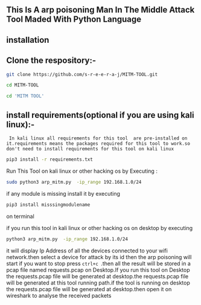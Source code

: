 ## This Is A arp poisoning  Man In The Middle Attack Tool Maded With Python Language

## installation 


## Clone the respository:-


```bash
git clone https://github.com/s-r-e-e-r-a-j/MITM-TOOL.git
```

```bash
cd MITM-TOOL
```

```bash
cd 'MITM TOOL'
 ```

## install requirements(optional if you are using kali linux):-

` In kali linux all requirements for this tool  are pre-installed on it.requirements means the packages required for this tool to work.so don't need to install requirements for this tool on kali linux`

```bash
pip3 install -r requirements.txt
```


 Run This Tool on kali linux or other hacking os by Executing :

```bash
sudo python3 arp_mitm.py  -ip_range 192.168.1.0/24
 ```


if any module is missing install it by executing
```bash
pip3 install misssingmodulename
```
 on terminal

 if you run this tool in kali linux or other hacking os on desktop by executing
```bash
python3 arp_mitm.py  -ip_range 192.168.1.0/24
```
 it will display Ip Address of all the devices connected to your wifi network.then select a device for attack by its id then the arp poisoning will start if you want to stop press ```ctrl+c ```.then all the result will be stored in a pcap file named requests.pcap on Desktop.If you run this tool on Desktop the requests.pcap file will be generated at desktop.the requests.pcap file will be generated at this tool running path.if the tool is running on desktop the requests.pcap file will be generated at desktop.then open it on wireshark to analyse the received packets
